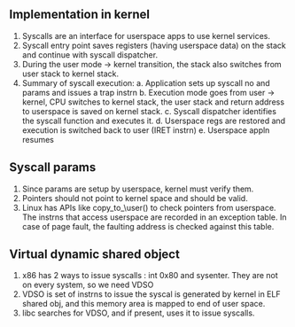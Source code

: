 ## Implementation in kernel
1. Syscalls are an interface for userspace apps to use kernel services.
2. Syscall entry point saves registers (having userspace data) on the stack and continue with syscall dispatcher.
3. During the user mode -> kernel transition, the stack also switches from user stack to kernel stack.
4. Summary of syscall execution:
	a. Application sets up syscall no and params and issues a trap instrn
	b. Execution mode goes from user -> kernel, CPU switches to kernel stack, 	the user stack and return address to userspace is saved on kernel stack. 
	c. Syscall dispatcher identifies the syscall function and executes it.
	d. Userspace regs are restored and execution is switched back to user (IRET instrn)
	e. Userspace appln resumes

## Syscall params
1. Since params are setup by userspace, kernel must verify them.
2. Pointers should not point to kernel space and should be valid.
3. Linux has APIs like copy\_to_\user() to check pointers from userspace. The instrns that access userspace are recorded in an exception table. In case of page fault, the faulting address is checked against this table. 

## Virtual dynamic shared object
1. x86 has 2 ways to issue syscalls : int 0x80 and sysenter. They are not on every system, so we need VDSO
2. VDSO is set of instrns to issue the syscal is generated by kernel in ELF shared obj, and this memory area is mapped to end of user space. 
3. libc searches for VDSO, and if present, uses it to issue syscalls. 

	
